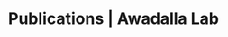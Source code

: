 ---
title: Publications | Awadalla Lab
permalink: /publications/
published: false
isPublic_b: true

publicationType_txt: journal
title_txt: "The evolutionary genomics of pathogen recombination."
pmid_tl: 12509753
publishDate_tdt: "2003-01-01T07:23:33.000Z"
journalTitle_txt: "Nature reviews. Genetics"
volume_tpl: 4
issue_tpl: 1
oi_txt: "10.1038/nrg964"
authors_list: 
  - author_txt: "Awadalla P"
---